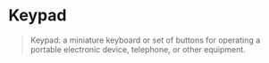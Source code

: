 # Keypad

> Keypad: a miniature keyboard or set of buttons for operating a portable electronic device, telephone, or other equipment.



